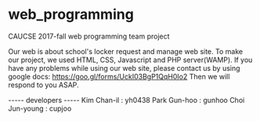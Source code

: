 # web_programming

CAUCSE 2017-fall web programming team project

Our web is about school's locker request and manage web site.
To make our project, we used HTML, CSS, Javascript and PHP server(WAMP).
If you have any problems while using our web site,
please contact us by using google docs: https://goo.gl/forms/UckI03BgP1QqH0Io2
Then we will respond to you ASAP.

----- developers -----
Kim Chan-il : yh0438
Park Gun-hoo : gunhoo
Choi Jun-young : cupjoo
